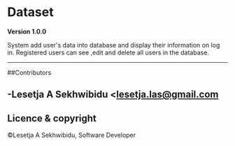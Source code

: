 # Dataset

**Version 1.0.0**

 System add user's data into database and display their information on log in.
 Registered users can see ,edit and delete all users in the database.

---
##Contributors

-Lesetja A Sekhwibidu <lesetja.las@gmail.com
---
## Licence & copyright
©Lesetja A Sekhwibidu, Software Developer
